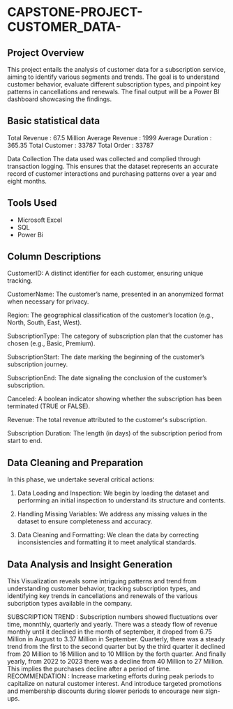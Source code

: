 # CAPSTONE-PROJECT-CUSTOMER_DATA-

## Project Overview 

This project entails the analysis of customer data for a subscription service, aiming to identify various segments and trends. The goal is to understand customer behavior, evaluate different subscription types, and pinpoint key patterns in cancellations and renewals. The final output will be a Power BI dashboard showcasing the findings.

## Basic statistical data 
Total Revenue : 67.5 Million
Average Revenue : 1999
Average Duration : 365.35
Total Customer : 33787
Total Order : 33787

Data Collection
The data used was collected and complied through transaction logging. This ensures that the dataset represents an accurate record of customer interactions and purchasing patterns over a year and eight months.


## Tools Used
- Microsoft Excel
- SQL
- Power Bi
  
## Column Descriptions

CustomerID: A distinct identifier for each customer, ensuring unique tracking.

CustomerName: The customer’s name, presented in an anonymized format when necessary for privacy.

Region: The geographical classification of the customer’s location (e.g., North, South, East, West).

SubscriptionType: The category of subscription plan that the customer has chosen (e.g., Basic, Premium).

SubscriptionStart: The date marking the beginning of the customer’s subscription journey.

SubscriptionEnd: The date signaling the conclusion of the customer’s subscription.

Canceled: A boolean indicator showing whether the subscription has been terminated (TRUE or FALSE).

Revenue: The total revenue attributed to the customer's subscription.

Subscription Duration: The length (in days) of the subscription period from start to end.

## Data Cleaning and Preparation

In this phase, we undertake several critical actions:

1. Data Loading and Inspection: We begin by loading the dataset and performing an initial inspection to understand its structure and contents.


2. Handling Missing Variables: We address any missing values in the dataset to ensure completeness and accuracy.


3. Data Cleaning and Formatting: We clean the data by correcting inconsistencies and formatting it to meet analytical standards.

## Data Analysis and Insight Generation

This Visualization reveals some intriguing patterns and trend from understanding customer behavior, tracking subscription types, and identifying key trends in cancellations and renewals of the various subcription types available in the company.

SUBSCRIPTION TREND : Subscription numbers showed fluctuations over time, monnthly, quarterly and yearly. There was a steady flow of revenue monthly until it declined in the month of september, it droped from 6.75 Million in August to 3.37 Million in September. Quarterly, there was a steady trend from the first to the second quarter but by the third quarter it declined from 20 Million to 16 Million and to 10 MIllion by the forth quarter. And finally yearly, from 2022 to 2023 there was a decline from 40 Million to 27 Million. This implies the purchases decline after a period of time. RECOMMENDATION : Increase marketing efforts during peak periods to capitalize on natural customer interest. And introduce targeted promotions and membership discounts during slower periods to encourage new sign-ups.
























